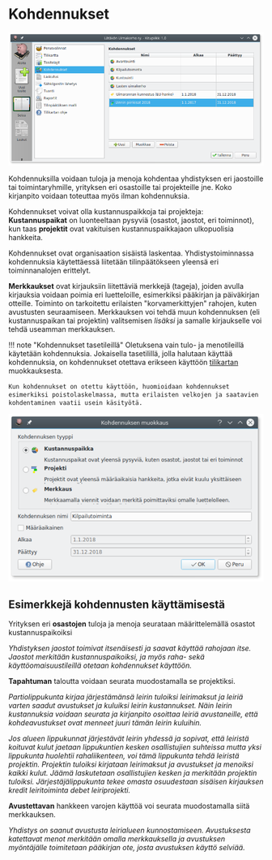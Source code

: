 # Kohdennukset

![](kohdennukset.png)

Kohdennuksilla voidaan tuloja ja menoja kohdentaa yhdistyksen eri jaostoille tai toimintaryhmille, yrityksen eri osastoille tai projekteille jne. Koko kirjanpito voidaan toteuttaa myös ilman kohdennuksia.

Kohdennukset voivat olla kustannuspaikkoja tai projekteja: **Kustannuspaikat** on luonteeltaan pysyviä (osastot, jaostot, eri toiminnot), kun taas **projektit** ovat vakituisen kustannuspaikkajaon ulkopuolisia hankkeita.

Kohdennukset ovat organisaation sisäistä laskentaa. Yhdistystoiminnassa kohdennuksia käytettäessä liitetään tilinpäätökseen yleensä eri toiminnanalojen erittelyt.

**Merkkaukset** ovat kirjauksiin liitettäviä merkkejä (tageja), joiden avulla kirjauksia voidaan poimia eri luetteloille, esimerkiksi pääkirjan ja päiväkirjan otteille. Toiminto on tarkoitettu erilaisten "korvamerkittyjen" rahojen, kuten avustusten seuraamiseen. Merkkauksen voi tehdä muun kohdennuksen (eli kustannuspaikan tai projektin) valitsemisen *lisäksi* ja samalle kirjaukselle voi tehdä useamman merkkauksen.

!!! note "Kohdennukset tasetileillä"
    Oletuksena vain tulo- ja menotileillä käytetään kohdennuksia. Jokaisella tasetilillä, jolla halutaan käyttää kohdennuksia, on kohdennukset otettava erikseen käyttöön [tilikartan](../tilikartta) muokkauksesta.

    Kun kohdennukset on otettu käyttöön, huomioidaan kohdennukset esimerkiksi poistolaskelmassa, mutta erilaisten velkojen ja saatavien kohdentaminen vaatii usein käsityötä.

![](muokkaa.png)

## Esimerkkejä kohdennusten käyttämisestä

Yrityksen eri **osastojen** tuloja ja menoja seurataan määrittelemällä osastot kustannuspaikoiksi

*Yhdistyksen jaostot toimivat itsenäisesti ja saavat käyttää rahojaan itse. Jaostot merkitään kustannuspaikoiksi, ja myös raha- sekä käyttöomaisuustileillä otetaan kohdennukset käyttöön.*

**Tapahtuman** taloutta voidaan seurata muodostamalla se projektiksi.

*Partiolippukunta kirjaa järjestämänsä leirin tuloiksi leirimaksut ja leiriä varten saadut avustukset ja kuluiksi leirin kustannukset. Näin leirin kustannuksia voidaan seurata ja kirjanpito osoittaa leiriä avustaneille, että kohdeavustukset ovat menneet juuri tämän leirin kuluihin.*

*Jos alueen lippukunnat järjestävät leirin yhdessä ja sopivat, että leiristä koituvat kulut jaetaan lippukuntien kesken osallistujien suhteissa mutta yksi lippukunta huolehtii rahaliikenteen, voi tämä lippukunta tehdä leiristä projektin. Projektin tuloiksi kirjataan leirimaksut ja avustukset ja menoiksi kaikki kulut. Jäämä laskutetaan osallistujien kesken ja merkitään projektin tuloiksi. Järjestäjälippukunta tekee omasta osuudestaan sisäisen kirjauksen kredit leiritoiminta debet leiriprojekti.*

**Avustettavan** hankkeen varojen käyttöä voi seurata muodostamalla siitä merkkauksen.

*Yhdistys on saanut avustusta leirialueen kunnostamiseen. Avustuksesta katettavat menot merkitään omalla merkkauksella ja avustuksen myöntäjälle toimitetaan pääkirjan ote, josta avustuksen käyttö selviää.*
